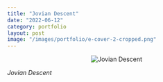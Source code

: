 ```yaml
---
title: "Jovian Descent"
date: "2022-06-12"
category: portfolio
layout: post
image: "/images/portfolio/e-cover-2-cropped.png"
---
```


<p align="center">
<span class="image fit"><img src='/images/portfolio/e-cover-2-cropped.png' alt="Jovian Descent"/></span>
</p>

*Jovian Descent*

